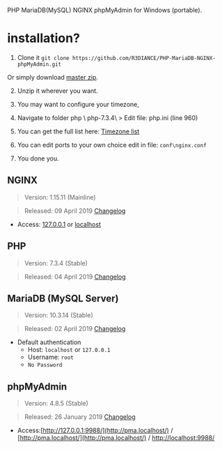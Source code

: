 PHP MariaDB(MySQL) NGINX phpMyAdmin for Windows (portable).

# installation?
1. Clone it ``git clone https://github.com/R3DIANCE/PHP-MariaDB-NGINX-phpMyAdmin.git``

Or simply download [master zip](https://github.com/R3DIANCE/PHP-MariaDB-NGINX-phpMyAdmin/archive/master.zip).

2. Unzip it wherever you want.

3. You may want to configure your timezone,

4. Navigate to folder php \ php-7.3.4\ > Edit file: php.ini (line 960)

5. You can get the full list here: [Timezone list](https://gist.github.com/R3DIANCE/8f91986900f6dfe293ec9f80f1aa8fde)

6. You can edit ports to your own choice edit in file: ``conf\nginx.conf``

7. You done you.


## NGINX
> Version: 1.15.11 (Mainline)

> Released: 09 April 2019 [Changelog](http://nginx.org/en/CHANGES)

* Access:  [127.0.0.1](http://127.0.0.1/) or [localhost](http://localhost/)

## PHP
> Version: 7.3.4 (Stable)

> Released: 04 April 2019 [Changelog](https://www.php.net/ChangeLog-7.php#7.3.4)

## MariaDB (MySQL Server)
> Version: 10.3.14 (Stable) 

> Released: 02 April 2019 [Changelog](https://mariadb.com/kb/en/library/mariadb-10314-changelog/) 

* Default authentication
  * Host: ``localhost`` or ``127.0.0.1``
  * Username: ``root``
  * ``No Password``

## phpMyAdmin
> Version: 4.8.5 (Stable)

> Released: 26 January 2019 [Changelog](https://www.phpmyadmin.net/news/2019/1/26/security-fix-phpmyadmin-485-released/)

* Access:[http://127.0.0.1:9988/](http://pma.localhost/) / [http://pma.localhost/](http://pma.localhost/) / [http://localhost:9988/](http://localhost:9988/) 